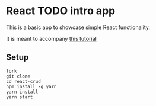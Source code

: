 # React TODO intro app

This is a basic app to showcase simple React functionality.

It is meant to accompany [this tutorial](https://learn.galvanize.com/content/gSchool/react-curriculum/master/react-intro.md)

## Setup

```
fork
git clone
cd react-crud
npm install -g yarn
yarn install
yarn start
```